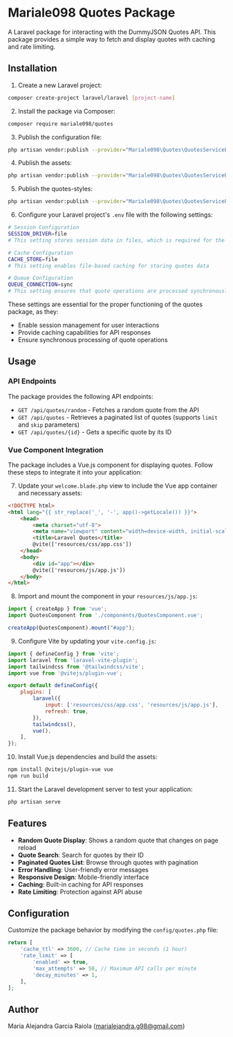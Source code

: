 # Mariale098 Quotes Package

A Laravel package for interacting with the DummyJSON Quotes API. This package provides a simple way to fetch and display quotes with caching and rate limiting.

## Installation

1. Create a new Laravel project:

```bash
composer create-project laravel/laravel [project-name]
```

2. Install the package via Composer:

```bash
composer require mariale098/quotes
```

3. Publish the configuration file:

```bash
php artisan vendor:publish --provider="Mariale098\Quotes\QuotesServiceProvider" --tag="config"
```

4. Publish the assets:

```bash
php artisan vendor:publish --provider="Mariale098\Quotes\QuotesServiceProvider" --tag="assets"
```

5. Publish the quotes-styles:

```bash
php artisan vendor:publish --provider="Mariale098\Quotes\QuotesServiceProvider" --tag="quotes-styles" --force
```

6. Configure your Laravel project's `.env` file with the following settings:

```bash
# Session Configuration
SESSION_DRIVER=file
# This setting stores session data in files, which is required for the quotes package to work properly

# Cache Configuration
CACHE_STORE=file
# This setting enables file-based caching for storing quotes data

# Queue Configuration
QUEUE_CONNECTION=sync
# This setting ensures that quote operations are processed synchronously
```

These settings are essential for the proper functioning of the quotes package, as they:
- Enable session management for user interactions
- Provide caching capabilities for API responses
- Ensure synchronous processing of quote operations

## Usage

### API Endpoints

The package provides the following API endpoints:

- `GET /api/quotes/random` - Fetches a random quote from the API
- `GET /api/quotes` - Retrieves a paginated list of quotes (supports `limit` and `skip` parameters)
- `GET /api/quotes/{id}` - Gets a specific quote by its ID

### Vue Component Integration

The package includes a Vue.js component for displaying quotes. Follow these steps to integrate it into your application:

7. Update your `welcome.blade.php` view to include the Vue app container and necessary assets:

```html
<!DOCTYPE html>
<html lang="{{ str_replace('_', '-', app()->getLocale()) }}">
    <head>
        <meta charset="utf-8">
        <meta name="viewport" content="width=device-width, initial-scale=1">
        <title>Laravel Quotes</title>
        @vite(['resources/css/app.css'])
    </head>
    <body>
        <div id="app"></div>
        @vite(['resources/js/app.js'])
    </body>
</html>
```

8. Import and mount the component in your `resources/js/app.js`:

```javascript
import { createApp } from 'vue';
import QuotesComponent from './components/QuotesComponent.vue';

createApp(QuotesComponent).mount("#app");
```

9. Configure Vite by updating your `vite.config.js`:

```javascript
import { defineConfig } from 'vite';
import laravel from 'laravel-vite-plugin';
import tailwindcss from '@tailwindcss/vite';
import vue from '@vitejs/plugin-vue';

export default defineConfig({
    plugins: [
        laravel({
            input: ['resources/css/app.css', 'resources/js/app.js'],
            refresh: true,
        }),
        tailwindcss(),
        vue(),
    ],
});
```

10. Install Vue.js dependencies and build the assets:

```bash
npm install @vitejs/plugin-vue vue
npm run build
```

11. Start the Laravel development server to test your application:

```bash
php artisan serve
```

## Features

- **Random Quote Display**: Shows a random quote that changes on page reload
- **Quote Search**: Search for quotes by their ID
- **Paginated Quotes List**: Browse through quotes with pagination
- **Error Handling**: User-friendly error messages
- **Responsive Design**: Mobile-friendly interface
- **Caching**: Built-in caching for API responses
- **Rate Limiting**: Protection against API abuse

## Configuration

Customize the package behavior by modifying the `config/quotes.php` file:

```php
return [
    'cache_ttl' => 3600, // Cache time in seconds (1 hour)
    'rate_limit' => [
        'enabled' => true,
        'max_attempts' => 50, // Maximum API calls per minute
        'decay_minutes' => 1,
    ],
];
```

## Author

Maria Alejandra Garcia Raiola (marialejandra.g98@gmail.com)
